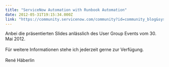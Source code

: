 ```yaml
---
title: "ServiceNow Automation with Runbook Automation"
date: 2012-05-31T19:15:34.000Z
link: "https://community.servicenow.com/community?id=community_blog&sys_id=bbddaae9dbd0dbc01dcaf3231f96194b"
---
```

<p>Anbei die präsentierten Slides anlässlich des User Group Events vom 30. Mai 2012.<br /><br />Für weitere Informationen stehe ich jederzeit gerne zur Verfügung.<br /><br />René Häberlin</p>